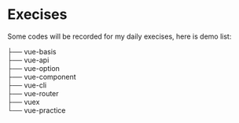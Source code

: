 # Execises
Some codes will be recorded for my daily execises, here is demo list:

├── vue-basis  
├── vue-api  
├── vue-option   
├── vue-component  
├── vue-cli  
├── vue-router  
├── vuex  
└── vue-practice

